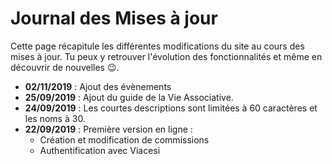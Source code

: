 # Journal des Mises à jour

Cette page récapitule les différentes modifications du site au cours des mises à jour.
Tu peux y retrouver l'évolution des fonctionnalités et même en découvrir de nouvelles 😉.

* **02/11/2019** : Ajout des évènements
* **25/09/2019** : Ajout du guide de la Vie Associative.
* **24/09/2019** : Les courtes descriptions sont limitées à 60 caractères et les noms à 30.
* **22/09/2019** : Première version en ligne :
	* Création et modification de commissions
	* Authentification avec Viacesi
